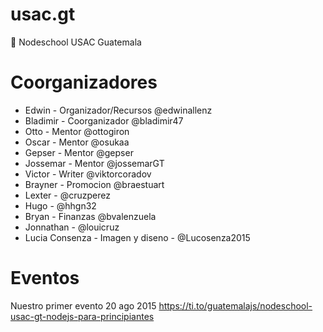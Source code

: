 usac.gt
=======

:school: Nodeschool USAC Guatemala

Coorganizadores
===============

-	Edwin - Organizador/Recursos @edwinallenz
-	Bladimir - Coorganizador @bladimir47
-	Otto - Mentor @ottogiron
-	Oscar - Mentor @osukaa
-	Gepser - Mentor @gepser
-	Jossemar - Mentor @jossemarGT
-	Victor - Writer @viktorcoradov
-	Brayner - Promocion @braestuart
-	Lexter - @cruzperez
-	Hugo - @hhgn32
-	Bryan - Finanzas @bvalenzuela
-	Jonnathan - @louicruz
-	Lucia Consenza - Imagen y diseno - @Lucosenza2015

# Eventos
Nuestro primer evento 20 ago 2015
https://ti.to/guatemalajs/nodeschool-usac-gt-nodejs-para-principiantes

